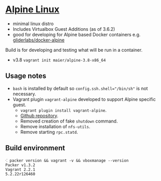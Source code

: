 # [Alpine Linux](http://alpinelinux.org)

* minimal linux distro
* Includes Virtualbox Guest Additions (as of 3.6.2)
* good for developing for Alpine based Docker containers e.g. [gliderlabs/docker-alpine](https://github.com/gliderlabs/docker-alpine)

Build is for developing and testing what will be run in a container.

* v3.8 `vagrant init maier/alpine-3.8-x86_64`

## Usage notes

* `bash` is installed by default so `config.ssh.shell="/bin/sh"` is not necessary.
* Vagrant plugin `vagrant-alpine` developed to support Alpine specific guest.
   * `vagrant plugin install vagrant-alpine`.
   * [Github repository](https://github.com/maier/vagrant-alpine/).
   * Removed creation of fake `shutdown` command.
   * Remove installation of `nfs-utils`.
   * Remove starting `rpc.statd`.

## Build environment

```shell
⁖ packer version && vagrant -v && vboxmanage --version
Packer v1.3.2
Vagrant 2.2.1
5.2.22r126460
```